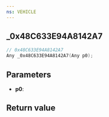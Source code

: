 ```yaml
---
ns: VEHICLE
---
```

## _0x48C633E94A8142A7

```c
// 0x48C633E94A8142A7
Any _0x48C633E94A8142A7(Any p0);
```


## Parameters
* **p0**: 

## Return value
